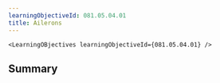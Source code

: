 ```yaml
---
learningObjectiveId: 081.05.04.01
title: Ailerons
---
```


```tsx eval
<LearningOBjectives learningObjectiveId={081.05.04.01} />
```

## Summary
